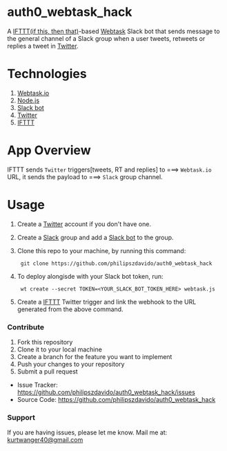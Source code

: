 # auth0_webtask_hack
A [IFTTT(if this, then that)](https://ifttt.com)-based [Webtask](https://webtask.io) Slack bot that sends message to the general channel of a Slack group when a user tweets, retweets or replies a tweet in [Twitter](https://twitter.com). 

# Technologies
1. [Webtask.io](https://webtask.io)
1. [Node.js](https://nodejs.org)
1. [Slack bot](https://my.slack.com/services/new/add)
1. [Twitter](https://twitter.com)
1. [IFTTT](https://ifttt.com)

# App Overview

IFTTT sends `Twitter` triggers[tweets, RT and replies] to ===> `Webtask.io` URL, it sends the payload to ===> `Slack` group channel.

# Usage
1. Create a [Twitter](https://twitter.com) account if you don't have one.
1. Create a [Slack](slack.com) group and add a [Slack bot](https://my.slack.com/services/new/add) to the group.
1. Clone this repo to your machine, by running this command:

        git clone https://github.com/philipszdavido/auth0_webtask_hack

1. To deploy alongisde with your Slack bot token, run:

        wt create --secret TOKEN=<YOUR_SLACK_BOT_TOKEN_HERE> webtask.js

1. Create a [IFTTT](ifttt.com) Twitter trigger and link the webhook to the URL generated from the above command.

### Contribute
1. Fork this repository
2. Clone it to your local machine
3. Create a branch for the feature you want to implement
4. Push your changes to your repository
5. Submit a pull request

- Issue Tracker: https://github.com/philipszdavido/auth0_webtask_hack/issues
- Source Code: https://github.com/philipszdavido/auth0_webtask_hack

### Support
If you are having issues, please let me know.
Mail me at: kurtwanger40@gmail.com
